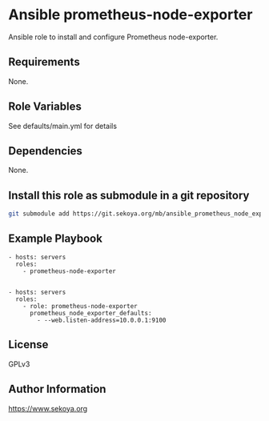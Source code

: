 # Ansible prometheus-node-exporter

Ansible role to install and configure Prometheus node-exporter.

## Requirements

None.

## Role Variables

See defaults/main.yml for details

## Dependencies

None.

## Install this role as submodule in a git repository

```sh
git submodule add https://git.sekoya.org/mb/ansible_prometheus_node_exporter.git roles/prometheus-node-exporter
```

## Example Playbook

    - hosts: servers
      roles:
        - prometheus-node-exporter


    - hosts: servers
      roles:
        - role: prometheus-node-exporter
          prometheus_node_exporter_defaults:
            - --web.listen-address=10.0.0.1:9100

## License

GPLv3

## Author Information

https://www.sekoya.org
